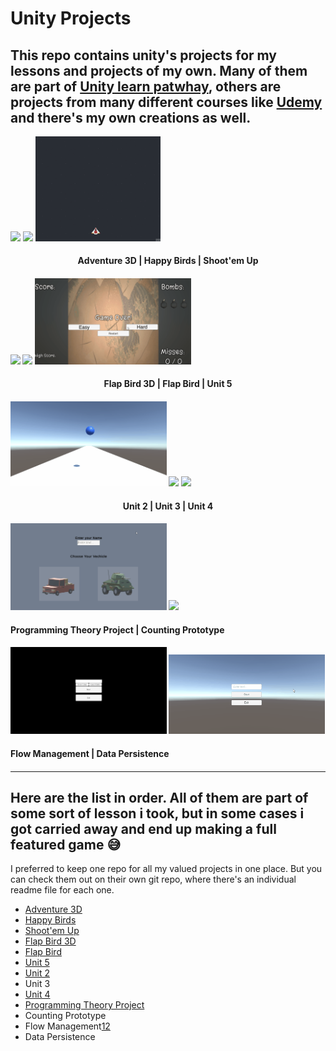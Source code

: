 # Unity Projects
 
## This repo contains unity's projects for my lessons and projects of my own. Many of them are part of [Unity learn patwhay][1], others are projects from many different courses like [Udemy][2] and there's my own creations as well. 

<p align="left"> <img src="Adventure3D/Gifs for Git/gameplay.gif" width="250"/> <align="center"> <img src="Happy Birds/Gifs for Git/gameplay.gif" width="250"/> <align="right"> <img src="Shoot-emUp/Gifs for Git/Demo1.gif" width="200"/>

<h4 align="center">
  Adventure 3D |  Happy Birds | Shoot'em Up               
<h4/>

<img src="FlapBird3D/Gifs for Git/gameplay.gif" width="250"/> <img src="Flap Bird/Gifs for Git/gameplay.gif" width="250"/> <img src="Unit 5/Gifs for Git/gameplay.gif" width="250"/>
 
 <h4 align="center">
  Flap Bird 3D | Flap Bird | Unit 5               
<h4/>

<img src="Unit 2/Gifs for git/gameplay.gif" width="250"/> <img src="Unit 3/Gifs for Git/gameplay.gif" width="250"/> <img src="Unit 4/Gifs for Git/gameplay.gif" width="250"/>
  
<h4 align="center">
 Unit 2 | Unit 3 | Unit 4               
<h4/>

<img src="Programming Theory Project/Gifs for Git/gameplay.gif" width="250"/> <img src="Counting Prototype/Gifs for Git/gameplay.gif" width="250"/>

<h4 align="left">
 Programming Theory Project | Counting Prototype             
<h4/>
  
<img src="FlowManagement/Gifs for Git/gameplay.gif" width="250"/>  <img src="DataPersistence/Gifs for Git/gameplay.gif" width="250"/> 

<h4 align="left">
 Flow Management | Data Persistence           
<h4/>

--- 
## Here are the list in order. All of them are part of some sort of lesson i took, but in some cases i got carried away and end up making a full featured game 😅
 
I preferred to keep one repo for all my valued projects in one place. But you can check them out on their own git repo, where there's an individual readme file for each one. 
 
 
* [Adventure 3D][3]  
* [Happy Birds][4]
* [Shoot'em Up][5] 
* [Flap Bird 3D][6] 
* [Flap Bird][7] 
* [Unit 5][8]
* [Unit 2][9]
* Unit 3 
* [Unit 4][10] 
* [Programming Theory Project][11] 
* Counting Prototype
* Flow Management[12] 
* Data Persistence
 
[1]: https://learn.unity.com/
[2]: https://www.udemy.com/course/curso-completo-unity-3d/ 
[3]: https://github.com/ThicosGroove/Adventure3D
[4]: https://github.com/ThicosGroove/Happy-Birds
[5]: https://github.com/ThicosGroove/Shot-emUp
[6]: https://github.com/ThicosGroove/Flap-Bird-3D
[7]: https://github.com/ThicosGroove/Flap-Bird
[8]: https://github.com/ThicosGroove/Fruit-Ninja-3D 
[9]: https://github.com/ThicosGroove/Infinity-Run
[10]: https://github.com/ThicosGroove/Ball-game
[11]: https://github.com/ThicosGroove/Programming-Theory-Project
[12]: https://github.com/ThicosGroove/FlowManagement
